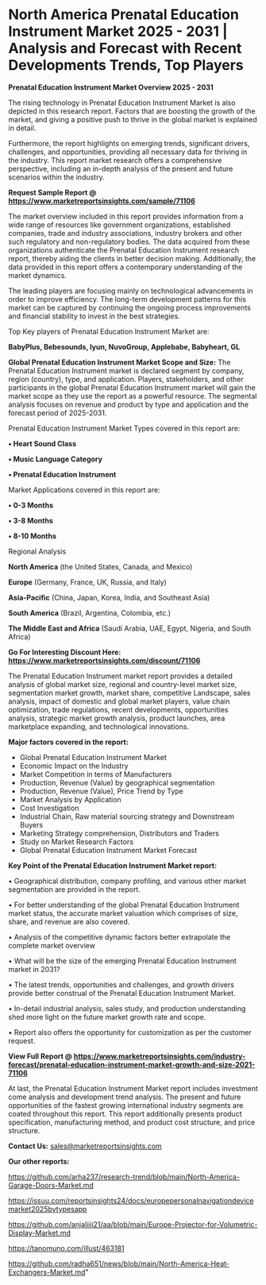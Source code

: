 # North America Prenatal Education Instrument Market 2025 - 2031 | Analysis and Forecast with Recent Developments Trends, Top Players

<Strong> Prenatal Education Instrument Market Overview 2025 - 2031</strong>

The rising technology in Prenatal Education Instrument Market is also depicted in this research report. Factors that are boosting the growth of the market, and giving a positive push to thrive in the global market is explained in detail.

Furthermore, the report highlights on emerging trends, significant drivers, challenges, and opportunities, providing all necessary data for thriving in the industry. This report market research offers a comprehensive perspective, including an in-depth analysis of the present and future scenarios within the industry.

<strong>Request Sample Report @ <a href=https://www.marketreportsinsights.com/sample/71106>https://www.marketreportsinsights.com/sample/71106</a></strong>

The market overview included in this report provides information from a wide range of resources like government organizations, established companies, trade and industry associations, industry brokers and other such regulatory and non-regulatory bodies. The data acquired from these organizations authenticate the Prenatal Education Instrument research report, thereby aiding the clients in better decision making. Additionally, the data provided in this report offers a contemporary understanding of the market dynamics.

The leading players are focusing mainly on technological advancements in order to improve efficiency. The long-term development patterns for this market can be captured by continuing the ongoing process improvements and financial stability to invest in the best strategies.

Top Key players of Prenatal Education Instrument Market are:

<strong>BabyPlus, Bebesounds, Iyun, NuvoGroup, Applebabe, Babyheart, GL</strong>

<strong><b>Global Prenatal Education Instrument Market Scope and Size:</b></strong>
The Prenatal Education Instrument market is declared segment by company, region (country), type, and application. Players, stakeholders, and other participants in the global Prenatal Education Instrument market will gain the market scope as they use the report as a powerful resource. The segmental analysis focuses on revenue and product by type and application and the forecast period of 2025-2031.

Prenatal Education Instrument Market Types covered in this report are:

<strong>• Heart Sound Class

• Music Language Category

• Prenatal Education Instrument</strong>

Market Applications covered in this report are:

<strong>• 0-3 Months

• 3-8 Months

• 8-10 Months</strong> 

Regional Analysis

<strong>North America</strong> (the United States, Canada, and Mexico)

<strong>Europe</strong> (Germany, France, UK, Russia, and Italy)

<strong>Asia-Pacific</strong> (China, Japan, Korea, India, and Southeast Asia)

<strong>South America</strong> (Brazil, Argentina, Colombia, etc.)

<strong>The Middle East and Africa</strong> (Saudi Arabia, UAE, Egypt, Nigeria, and South Africa)

<strong>Go For Interesting Discount Here: <a href=https://www.marketreportsinsights.com/discount/71106>https://www.marketreportsinsights.com/discount/71106</a></strong>

The Prenatal Education Instrument market report provides a detailed analysis of global market size, regional and country-level market size, segmentation market growth, market share, competitive Landscape, sales analysis, impact of domestic and global market players, value chain optimization, trade regulations, recent developments, opportunities analysis, strategic market growth analysis, product launches, area marketplace expanding, and technological innovations.

<strong><b>Major factors covered in the report:</b></strong>
<ul>
  <li>Global Prenatal Education Instrument Market </li>
  <li>Economic Impact on the Industry</li>
  <li>Market Competition in terms of Manufacturers</li>
  <li>Production, Revenue (Value) by geographical segmentation</li>
  <li>Production, Revenue (Value), Price Trend by Type</li>
  <li>Market Analysis by Application</li>
  <li>Cost Investigation</li>
  <li>Industrial Chain, Raw material sourcing strategy and Downstream Buyers</li>
  <li>Marketing Strategy comprehension, Distributors and Traders</li>
  <li>Study on Market Research Factors</li>
  <li>Global Prenatal Education Instrument Market Forecast</li>
</ul>

<strong><b>Key Point of the Prenatal Education Instrument Market report:</b></strong>

• Geographical distribution, company profiling, and various other market segmentation are provided in the report.

• For better understanding of the global Prenatal Education Instrument market status, the accurate market valuation which comprises of size, share, and revenue are also covered.

• Analysis of the competitive dynamic factors better extrapolate the complete market overview

• What will be the size of the emerging Prenatal Education Instrument market in 2031?

• The latest trends, opportunities and challenges, and growth drivers provide better construal of the Prenatal Education Instrument Market.

• In-detail industrial analysis, sales study, and production understanding shed more light on the future market growth rate and scope.

• Report also offers the opportunity for customization as per the customer request.

<strong><b>View Full Report @ <a href=https://www.marketreportsinsights.com/industry-forecast/prenatal-education-instrument-market-growth-and-size-2021-71106>https://www.marketreportsinsights.com/industry-forecast/prenatal-education-instrument-market-growth-and-size-2021-71106</a></b></strong>


At last, the Prenatal Education Instrument Market report includes investment come analysis and development trend analysis. The present and future opportunities of the fastest growing international industry segments are coated throughout this report. This report additionally presents product specification, manufacturing method, and product cost structure, and price structure.

<strong>Contact Us:</strong>
sales@marketreportsinsights.com

<strong>Our other reports:</strong>

<a href=https://github.com/arha237/research-trend/blob/main/North-America-Garage-Doors-Market.md>https://github.com/arha237/research-trend/blob/main/North-America-Garage-Doors-Market.md</a>

<a href=https://issuu.com/reportsinsights24/docs/europepersonalnavigationdevicemarket2025bytypesapp>https://issuu.com/reportsinsights24/docs/europepersonalnavigationdevicemarket2025bytypesapp</a>

<a href=https://github.com/anjaliiii21/aa/blob/main/Europe-Projector-for-Volumetric-Display-Market.md>https://github.com/anjaliiii21/aa/blob/main/Europe-Projector-for-Volumetric-Display-Market.md</a>

<a href=https://tanomuno.com/illust/463181>https://tanomuno.com/illust/463181</a>

<a href=https://github.com/radha651/news/blob/main/North-America-Heat-Exchangers-Market.md>https://github.com/radha651/news/blob/main/North-America-Heat-Exchangers-Market.md</a>"
